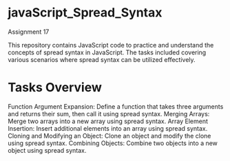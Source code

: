 # javaScript_Spread_Syntax
Assignment 17


This repository contains JavaScript code to practice and understand the concepts of spread syntax in JavaScript. The tasks included covering various scenarios where spread syntax can be utilized effectively.

# Tasks Overview
Function Argument Expansion: Define a function that takes three arguments and returns their sum, then call it using spread syntax.
Merging Arrays: Merge two arrays into a new array using spread syntax.
Array Element Insertion: Insert additional elements into an array using spread syntax.
Cloning and Modifying an Object: Clone an object and modify the clone using spread syntax.
Combining Objects: Combine two objects into a new object using spread syntax.
